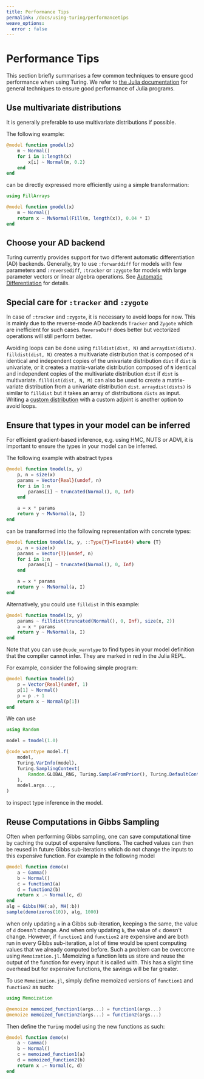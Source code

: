 ```yaml
---
title: Performance Tips
permalink: /docs/using-turing/performancetips
weave_options:
  error : false
---
```


# Performance Tips

This section briefly summarises a few common techniques to ensure good performance when using Turing.
We refer to [the Julia documentation](https://docs.julialang.org/en/v1/manual/performance-tips/index.html) for general techniques to ensure good performance of Julia programs.

## Use multivariate distributions

It is generally preferable to use multivariate distributions if possible.

The following example:

```julia
@model function gmodel(x)
    m ~ Normal()
    for i in 1:length(x)
        x[i] ~ Normal(m, 0.2)
    end
end
```

can be directly expressed more efficiently using a simple transformation:

```julia
using FillArrays

@model function gmodel(x)
    m ~ Normal()
    return x ~ MvNormal(Fill(m, length(x)), 0.04 * I)
end
```

## Choose your AD backend

Turing currently provides support for two different automatic differentiation (AD) backends.
Generally, try to use `:forwarddiff` for models with few parameters and `:reversediff`, `:tracker` or `:zygote` for models with large parameter vectors or linear algebra operations. See [Automatic Differentiation](autodiff) for details.

## Special care for `:tracker` and `:zygote`

In case of `:tracker` and `:zygote`, it is necessary to avoid loops for now.
This is mainly due to the reverse-mode AD backends `Tracker` and `Zygote` which are inefficient for such cases. `ReverseDiff` does better but vectorized operations will still perform better.

Avoiding loops can be done using `filldist(dist, N)` and `arraydist(dists)`. `filldist(dist, N)` creates a multivariate distribution that is composed of `N` identical and independent copies of the univariate distribution `dist` if `dist` is univariate, or it creates a matrix-variate distribution composed of `N` identical and independent copies of the multivariate distribution `dist` if `dist` is multivariate. `filldist(dist, N, M)` can also be used to create a matrix-variate distribution from a univariate distribution `dist`.  `arraydist(dists)` is similar to `filldist` but it takes an array of distributions `dists` as input. Writing a [custom distribution](advanced) with a custom adjoint is another option to avoid loops.

## Ensure that types in your model can be inferred

For efficient gradient-based inference, e.g. using HMC, NUTS or ADVI, it is important to ensure the types in your model can be inferred.

The following example with abstract types

```julia
@model function tmodel(x, y)
    p, n = size(x)
    params = Vector{Real}(undef, n)
    for i in 1:n
        params[i] ~ truncated(Normal(), 0, Inf)
    end

    a = x * params
    return y ~ MvNormal(a, I)
end
```

can be transformed into the following representation with concrete types:

```julia
@model function tmodel(x, y, ::Type{T}=Float64) where {T}
    p, n = size(x)
    params = Vector{T}(undef, n)
    for i in 1:n
        params[i] ~ truncated(Normal(), 0, Inf)
    end

    a = x * params
    return y ~ MvNormal(a, I)
end
```

Alternatively, you could use `filldist` in this example:

```julia
@model function tmodel(x, y)
    params ~ filldist(truncated(Normal(), 0, Inf), size(x, 2))
    a = x * params
    return y ~ MvNormal(a, I)
end
```

Note that you can use `@code_warntype` to find types in your model definition that the compiler cannot infer.
They are marked in red in the Julia REPL.

For example, consider the following simple program:

```julia
@model function tmodel(x)
    p = Vector{Real}(undef, 1)
    p[1] ~ Normal()
    p = p .+ 1
    return x ~ Normal(p[1])
end
```

We can use

```julia
using Random

model = tmodel(1.0)

@code_warntype model.f(
    model,
    Turing.VarInfo(model),
    Turing.SamplingContext(
        Random.GLOBAL_RNG, Turing.SampleFromPrior(), Turing.DefaultContext()
    ),
    model.args...,
)
```

to inspect type inference in the model.

## Reuse Computations in Gibbs Sampling

Often when performing Gibbs sampling, one can save computational time by caching the output of expensive functions. The cached values can then be reused in future Gibbs sub-iterations which do not change the inputs to this expensive function. For example in the following model

```julia
@model function demo(x)
    a ~ Gamma()
    b ~ Normal()
    c = function1(a)
    d = function2(b)
    return x .~ Normal(c, d)
end
alg = Gibbs(MH(:a), MH(:b))
sample(demo(zeros(10)), alg, 1000)
```

when only updating `a` in a Gibbs sub-iteration, keeping `b` the same, the value of `d` doesn't change. And when only updating `b`, the value of `c` doesn't change. However, if `function1` and `function2` are expensive and are both run in every Gibbs sub-iteration, a lot of time would be spent computing values that we already computed before. Such a problem can be overcome using `Memoization.jl`. Memoizing a function lets us store and reuse the output of the function for every input it is called with. This has a slight time overhead but for expensive functions, the savings will be far greater.

To use `Memoization.jl`, simply define memoized versions of `function1` and `function2` as such:

```julia
using Memoization

@memoize memoized_function1(args...) = function1(args...)
@memoize memoized_function2(args...) = function2(args...)
```

Then define the `Turing` model using the new functions as such:

```julia
@model function demo(x)
    a ~ Gamma()
    b ~ Normal()
    c = memoized_function1(a)
    d = memoized_function2(b)
    return x .~ Normal(c, d)
end
```

